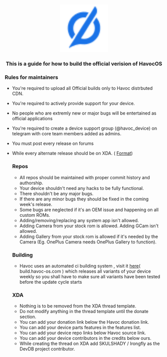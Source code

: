 <h3 align="center"><img src="https://github.com/SukeeratSG/dump-public/blob/iron/Assets/havoc_favicon.svg" width="30%" height="30%"></h3>
<h3  align="center">This is a guide for how to build the official verision of HavocOS</h3>

### Rules for maintainers

- You're required to upload all Official builds only to Havoc distrbuted CDN.
- You're required to actively provide support for your device.
- No people who are extremly new or major bugs will be entertained as official applications
- You're required to create a device support group (@havoc_device) on telegram with core team members added as admins.
- You must post every release on forums 
- While every alternate release should be on XDA. ( [Format](https://github.com/Havoc-OS/Documentation/blob/eleven/forum_template.md))


    ### Repos

    - All repos should be maintained with proper commit history and authorship.
    - Your device shouldn't need any hacks to be fully functional.
    - There shouldn't be any major bugs.
    - If there are any minor bugs they should be fixed in the coming week's release.
    - Some bugs are neglected if it's an OEM issue and happening on all custom ROMs.
    - Adding/removing/replacing any system app isn't allowed.
    - Adding Camera from your stock rom is allowed. Adding GCam isn't allowed.
    - Adding Gallery from your stock rom is allowed if it's needed by the Camera (Eg. OnePlus Camera needs OnePlus Gallery to function).

    ### Building 

    - Havoc uses an automated ci building system , visit it [here](https://build.havoc-os.com)( build.havoc-os.com ) which releases all variants of your device weekly so you shall have to make sure all variants have been tested before the update cycle starts

    ### XDA

    - Nothing is to be removed from the XDA thread template.
    - Do not modify anything in the thread template until the donate section.
    - You can add your donation link below the Havoc donation link.
    - You can add your device parts features in the features list.
    - You can add your device repo links below Havoc source link.
    - You can add your device contributors in the credits below ours.
    - While creating the thread on XDA add SKULSHADY / Irongfly as the DevDB project contributor.
